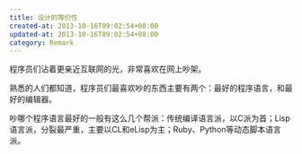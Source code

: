 ```yaml
---
title: 设计的等价性
created-at: 2013-10-16T09:02:54+08:00
updated-at: 2013-10-16T09:02:54+08:00
category: Remark
---
```


程序员们沾着更亲近互联网的光，非常喜欢在网上吵架。

熟悉的人们都知道，程序员们最喜欢吵的东西主要有两个：最好的程序语言，和最好的编辑器。

吵哪个程序语言最好的一般有这么几个帮派：传统编译语言派，以C派为首；Lisp语言派，分裂最严重，主要以CL和eLisp为主；Ruby、Python等动态脚本语言派。
